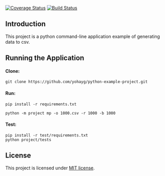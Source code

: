 

[![Coverage Status](https://coveralls.io/repos/github/yohayg/python-generator/badge.svg)](https://coveralls.io/github/yohayg/python-generator)
[![Build Status](https://travis-ci.org/yohayg/python-generator.svg?branch=master)](https://travis-ci.org/yohayg/python-generator)

## Introduction

This project is a python command-line application example of generating data to csv.

## Running the Application

#### Clone:

    git clone https://github.com/yohayg/python-example-project.git
    
#### Run:
    
    pip install -r requirements.txt
    
    python -m project mp -o 1000.csv -r 1000 -b 1000 

#### Test:

    pip install -r test/requirements.txt
    python project/tests

## License

This project is licensed under [MIT license](http://opensource.org/licenses/MIT).    
